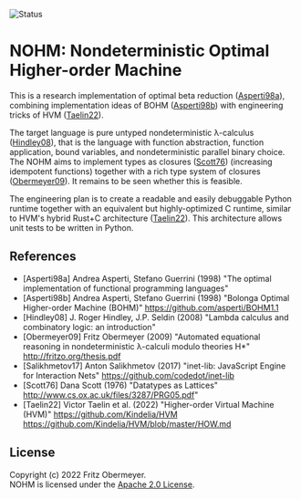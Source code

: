 ![Status](https://img.shields.io/badge/status-prototype-red)

# NOHM: Nondeterministic Optimal Higher-order Machine

This is a research implementation of optimal beta reduction
([Asperti98a](#Asperti98a)), combining implementation ideas of BOHM
([Asperti98b](#Asperti98b)) with engineering tricks of HVM
([Taelin22](#Taelin22)).

The target language is pure untyped nondeterministic &lambda;-calculus
([Hindley08](#Hindley08)), that is the language with function abstraction,
function application, bound variables, and nondeterministic parallel binary
choice.
The NOHM aims to implement types as closures ([Scott76](#Scott76)) (increasing
idempotent functions) together with a rich type system of closures
([Obermeyer09](#Obermeyer09)).
It remains to be seen whether this is feasible.

The engineering plan is to create a readable and easily debuggable Python
runtime together with an equivalent but highly-optimized C runtime, similar to
HVM's hybrid Rust+C architecture ([Taelin22](#Taelin22)).
This architecture allows unit tests to be written in Python.

## References

- [Asperti98a] <a name="Asperti98a" />
  Andrea Asperti, Stefano Guerrini (1998)
  "The optimal implementation of functional programming languages"
- [Asperti98b] <a name="Asperti98b" />
  Andrea Asperti, Stefano Guerrini (1998)
  "Bolonga Optimal Higher-order Machine (BOHM)"
  https://github.com/asperti/BOHM1.1
- [Hindley08] <a name="Hindley08" />
  J. Roger Hindley, J.P. Seldin (2008)
  "Lambda calculus and combinatory logic: an introduction"
- [Obermeyer09] <a name="Obermeyer09" />
  Fritz Obermeyer (2009)
  "Automated equational reasoning in nondeterministic &lambda;-calculi modulo
  theories H*"
  http://fritzo.org/thesis.pdf
- [Salikhmetov17] <a name="Salikhmetov17" />
  Anton Salikhmetov (2017)
  "inet-lib: JavaScript Engine for Interaction Nets"
  https://github.com/codedot/inet-lib
- [Scott76] <a name="Scott76" />
  Dana Scott (1976)
  "Datatypes as Lattices"
  http://www.cs.ox.ac.uk/files/3287/PRG05.pdf"
- [Taelin22] <a name="Taelin22" />
  Victor Taelin et al. (2022)
  "Higher-order Virtual Machine (HVM)"
  https://github.com/Kindelia/HVM
  https://github.com/Kindelia/HVM/blob/master/HOW.md

## License

Copyright (c) 2022 Fritz Obermeyer.<br/>
NOHM is licensed under the [Apache 2.0 License](/LICENSE).
